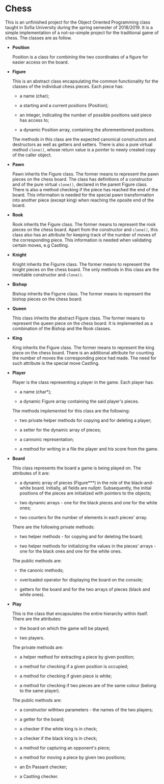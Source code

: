 # Chess

This is an unfinished project for the Object Oriented Programming class taught in Sofia University during the spring semester of 2018/2019.
It is a simple implementation of a not-so-simple project for the traditional game of chess. The classes are as follow.

* **Position**
  
  Position is a class for combining the two coordinates of a figure for easier access on the board.

* **Figure**

  This is an abstract class encapsulating the common functionality for the classes of the individual chess pieces.
  Each piece has:
  
    - a name (char);
  
    - a starting and a current positions (Position);
  
    - an integer, indicating the number of possible positions said piece has access to;
 
    - a dynamic Position array, containing the aforementioned positions.

  The methods in this class are the expected canonical constructors and destructors as well as getters and setters. There is also a pure virtual method `clone()`, whose return value is a pointer to newly created copy of the caller object.

* **Pawn**

  Pawn inherits the Figure class. The former means to represent the pawn pieces on the chess board.
  The class has definitions of a constructor and of the pure virtual `clone()`, declared in the parent Figure class. There is also a method checking if the piece has reached the end of the board. This information is needed for the special pawn transformation into another piece (except king) when reaching the oposite end of the board.

* **Rook**

  Rook inherits the Figure class. The former means to represent the rook pieces on the chess board.
  Apart from the constructor and `clone()`, this class also has an attribute for keeping track of the number of moves of the corresponding piece. This information is needed when validating certain moves, e.g Castling.

* **Knight**

  Knight inherits the Figurre class. The former means to represent the knight pieces on the chess board.
  The only methods in this class are the inevitable constructor and `clone()`.

* **Bishop**

  Bishop inherits the Figurre class. The former means to represent the bishop pieces on the chess board.

* **Queen**

  This class inherits the abstract Figure class. The former means to represent the queen piece on the chess board.
  It is implemented as a combination of the Bishop and the Rook classes.

* **King**

  King inherits the Figure class. The former means to represent the king piece on the chess board.
  There is an additional attribute for counting the number of moves the corresponding piece had made. The need for such attribute is the special move Castling.

* **Player**

  Player is the class representing a player in the game.
  Each player has:

    - a name (char*);
 
    - a dynamic Figure array containing the said player's pieces.

  The methods implemented for this class are the following:

    - two private helper methods for copying and for deleting a player;
 
    - a setter for the dynamic array of pieces;
 
    - a cannonic representation;
 
    - a method for writing in a file the player and his score from the game.

 * **Board**

   This class represents the board a game is being played on.
   The attributes of it are:

     - a dynamic array of pieces (Figure***) in the role of the black-and-white board. Initially, all fields are nullptr. Subsequently, the initial positions of the pieces are initialized with pointers to the objects;
       
     - two dynamic arrays - one for the black pieces and one for the white ones;
       
     - two counters for the number of elements in each pieces' array.

   
   There are the following private methods:

     - two helper methods - for copying and for deleting the board;
  
     - two helper methods for initializing the values in the pieces' arrays - one for the black ones and one for the white ones.
  
   The public methods are:

     - the canonic methods;
  
     - overloaded operator for displaying the board on the console;
  
     - getters for the board and for the two arrays of pieces (black and white ones).

* **Play**

  This is the class that encapsulates the entire hierarchy within itself.
  There are the attributes:

    - the board on which the game will be played;
 
    - two players.
 
  The private methods are:

    - a helper method for extracting a piece by given position;
 
    - a method for checking if a given position is occupied;
 
    - a method for checking if given piece is white;
 
    - a method for checking if two pieces are of the same colour (belong to the same player).
 
  The public methods are:

    - a constructor withtwo parameters - the names of the two players;
 
    - a getter for the board;
 
    - a checker if the white king is in check;
 
    - a checker if the black king is in check;
 
    - a method for capturing an opponent's piece;
 
    - a method for moving a piece by given two positions;
 
    - an En Passant checker;
 
    - a Castling checker.
